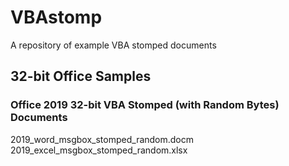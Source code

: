 # VBAstomp
A repository of example VBA stomped documents

## 32-bit Office Samples

### Office 2019 32-bit VBA Stomped (with Random Bytes) Documents
2019_word_msgbox_stomped_random.docm
2019_excel_msgbox_stomped_random.xlsx
